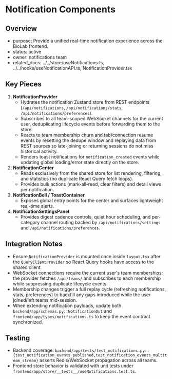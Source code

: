 # Notification Components

## Overview
- purpose: Provide a unified real-time notification experience across the BioLab frontend.
- status: active
- owner: notifications team
- related_docs: ../../store/useNotifications.ts, ../../hooks/useNotificationAPI.ts, NotificationProvider.tsx

## Key Pieces
1. **NotificationProvider**
   - Hydrates the notification Zustand store from REST endpoints (`/api/notifications`, `/api/notifications/stats`, `/api/notifications/preferences`).
   - Subscribes to all team-scoped WebSocket channels for the current user, deduplicating lifecycle events before forwarding them to the store.
   - Reacts to team membership churn and tab/connection resume events by resetting the dedupe window and replaying data from REST sources so late-joining or returning sessions do not miss historical activity.
   - Renders toast notifications for `notification_created` events while updating global loading/error state directly on the store.
2. **NotificationCenter**
   - Reads exclusively from the shared store for list rendering, filtering, and statistics (no duplicate React Query fetch loops).
   - Provides bulk actions (mark-all-read, clear filters) and detail views per notification.
3. **NotificationBell / ToastContainer**
   - Exposes global entry points for the center and surfaces lightweight real-time alerts.
4. **NotificationSettingsPanel**
   - Provides digest cadence controls, quiet hour scheduling, and per-category channel routing backed by `/api/notifications/settings` and `/api/notifications/preferences`.

## Integration Notes
- Ensure `NotificationProvider` is mounted once inside `layout.tsx` after the `QueryClientProvider` so React Query hooks have access to the shared client.
- WebSocket connections require the current user's team memberships; the provider fetches `/api/teams/` and subscribes to each membership while suppressing duplicate lifecycle events.
- Membership changes trigger a full replay cycle (refreshing notifications, stats, preferences) to backfill any gaps introduced while the user joined/left teams mid-session.
- When extending notification payloads, update both `backend/app/schemas.py::NotificationOut` and `frontend/app/types/notifications.ts` to keep the event contract synchronized.

## Testing
- Backend coverage: `backend/app/tests/test_notifications.py::{test_notification_events_published,test_notification_events_multiteam_stream}` asserts Redis/WebSocket propagation across all teams.
- Frontend store behavior is validated with unit tests under `frontend/app/store/__tests__/useNotifications.test.ts`.
